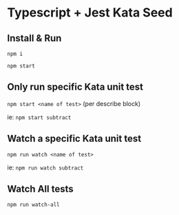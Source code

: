 # Typescript + Jest Kata Seed

## Install & Run
`npm i`

`npm start`

## Only run specific Kata unit test
`npm start <name of test>` (per describe block)


ie: `npm start subtract`    

## Watch a specific Kata unit test

`npm run watch <name of test>`


ie: `npm run watch subtract`


## Watch All tests

`npm run watch-all`